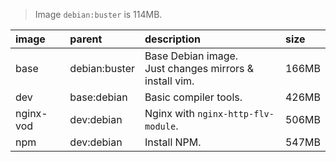 
> Image `debian:buster` is 114MB.

| image | parent| description | size |
|:--|:--|:--|:--|
| base | debian:buster | Base Debian image. <br/>Just changes mirrors & install vim. | 166MB |
| dev | base:debian | Basic compiler tools. | 426MB |
| nginx-vod | dev:debian | Nginx with `nginx-http-flv-module`. | 506MB |
| npm | dev:debian | Install NPM. | 547MB |


